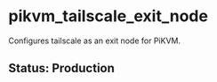 # pikvm_tailscale_exit_node

Configures tailscale as an exit node for PiKVM.

## Status: Production

